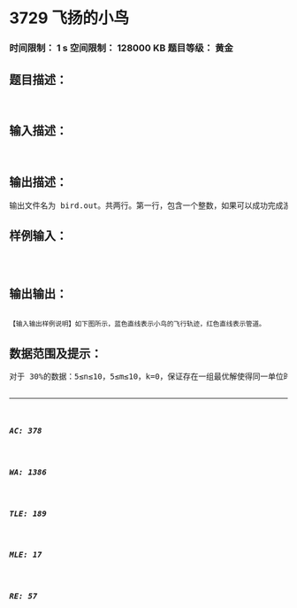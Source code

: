 # 3729 飞扬的小鸟   
### 时间限制： 1 s     空间限制： 128000 KB     题目等级： 黄金  
## 题目描述：  

<pre>

</pre>
  
  
## 输入描述：  

<pre>

</pre>
  
  
## 输出描述：  

<pre>
输出文件名为 bird.out。共两行。第一行，包含一个整数，如果可以成功完成游戏，则输出 1，否则输出 0。第二行，包含一个整数，如果第一行为 1，则输出成功完成游戏需要最少点击屏幕数，否则，输出小鸟最多可以通过多少个管道缝隙。
</pre>
  
  
## 样例输入：  

<pre><code>

</code></pre>
  
  
## 输出输出：  

<pre><code>
【输入输出样例说明】如下图所示，蓝色直线表示小鸟的飞行轨迹，红色直线表示管道。
</code></pre>
  
  
## 数据范围及提示：  

<pre>
对于 30%的数据：5≤n≤10，5≤m≤10，k=0，保证存在一组最优解使得同一单位时间最多点击屏幕 3 次；对于 50%的数据：5≤n≤20，5≤m≤10，保证存在一组最优解使得同一单位时间最多点击屏幕 3 次；对于 70%的数据：5≤n≤1000，5≤m≤100；对于 100%的数据： 5≤n≤10000， 5≤m≤1000， 0≤k<n， 0<X<m， 0<Y<m， 0<P<n， 0≤L<H  ≤m，L +1<H。  

</pre>
  
  
***  

##### AC: 378  
##### WA: 1386  
##### TLE: 189  
##### MLE: 17  
##### RE: 57  
